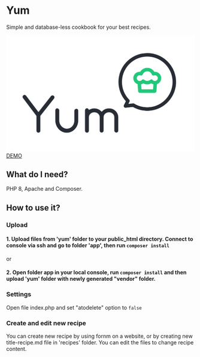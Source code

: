 # Yum
Simple and database-less cookbook for your best recipes.

![Yum logo](https://github.com/asondej/Yum/blob/main/yum/app/templates/default/images/yum-logo.svg)
[DEMO](http://yum.asondej.com/)

## What do I need?

PHP 8, Apache and Composer.

## How to use it?

### Upload

#### 1. Upload files from 'yum' folder to your public_html directory. Connect to console via ssh and go to folder 'app', then run ```composer install```

or

#### 2. Open folder app in your local console, run ```composer install``` and then upload 'yum' folder with newly generated "vendor" folder.

### Settings 

Open file index.php and set "atodelete" option to ```false```

### Create and edit new recipe

You can create new recipe by using fornm on a website, or by creating new title-recipe.md file in 'recipes' folder. You can edit the files to change recipe content.



